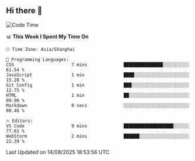 ## Hi there 👋

<!--START_SECTION:waka-->
![Code Time](http://img.shields.io/badge/Code%20Time-22%20hrs%207%20mins-blue)

📊 **This Week I Spent My Time On** 

```text
🕑︎ Time Zone: Asia/Shanghai

💬 Programming Languages: 
CSS                      7 mins              ███████████████░░░░░░░░░░   61.54 % 
JavaScript               1 min               ████░░░░░░░░░░░░░░░░░░░░░   15.28 % 
Git Config               1 min               ███░░░░░░░░░░░░░░░░░░░░░░   12.75 % 
HTML                     1 min               ██░░░░░░░░░░░░░░░░░░░░░░░   09.96 % 
Markdown                 0 secs              ░░░░░░░░░░░░░░░░░░░░░░░░░   00.46 % 

🔥 Editors: 
VS Code                  9 mins              ███████████████████░░░░░░   77.61 % 
WebStorm                 2 mins              ██████░░░░░░░░░░░░░░░░░░░   22.39 % 
```


 Last Updated on 14/08/2025 18:53:56 UTC
<!--END_SECTION:waka-->
